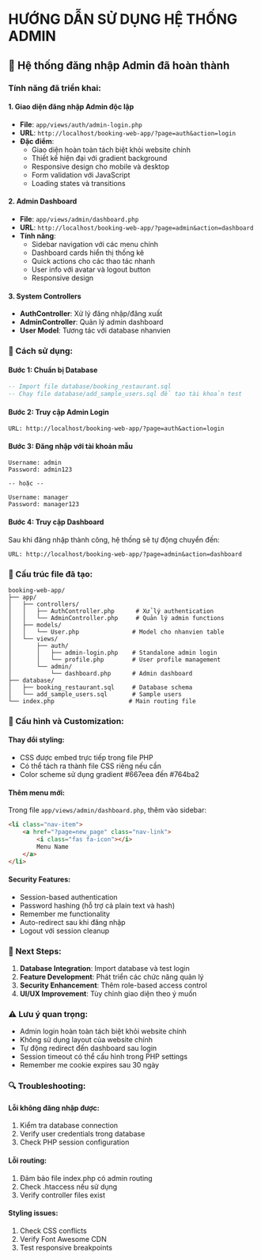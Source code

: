 # HƯỚNG DẪN SỬ DỤNG HỆ THỐNG ADMIN

## 🔐 Hệ thống đăng nhập Admin đã hoàn thành

### Tính năng đã triển khai:

#### 1. **Giao diện đăng nhập Admin độc lập**
- **File**: `app/views/auth/admin-login.php`
- **URL**: `http://localhost/booking-web-app/?page=auth&action=login`
- **Đặc điểm**: 
  - Giao diện hoàn toàn tách biệt khỏi website chính
  - Thiết kế hiện đại với gradient background
  - Responsive design cho mobile và desktop
  - Form validation với JavaScript
  - Loading states và transitions

#### 2. **Admin Dashboard**
- **File**: `app/views/admin/dashboard.php`
- **URL**: `http://localhost/booking-web-app/?page=admin&action=dashboard`
- **Tính năng**:
  - Sidebar navigation với các menu chính
  - Dashboard cards hiển thị thống kê
  - Quick actions cho các thao tác nhanh
  - User info với avatar và logout button
  - Responsive design

#### 3. **System Controllers**
- **AuthController**: Xử lý đăng nhập/đăng xuất
- **AdminController**: Quản lý admin dashboard
- **User Model**: Tương tác với database nhanvien

### 🚀 Cách sử dụng:

#### Bước 1: Chuẩn bị Database
```sql
-- Import file database/booking_restaurant.sql
-- Chạy file database/add_sample_users.sql để tạo tài khoản test
```

#### Bước 2: Truy cập Admin Login
```
URL: http://localhost/booking-web-app/?page=auth&action=login
```

#### Bước 3: Đăng nhập với tài khoản mẫu
```
Username: admin
Password: admin123

-- hoặc --

Username: manager
Password: manager123
```

#### Bước 4: Truy cập Dashboard
Sau khi đăng nhập thành công, hệ thống sẽ tự động chuyển đến:
```
URL: http://localhost/booking-web-app/?page=admin&action=dashboard
```

### 📁 Cấu trúc file đã tạo:

```
booking-web-app/
├── app/
│   ├── controllers/
│   │   ├── AuthController.php      # Xử lý authentication
│   │   └── AdminController.php     # Quản lý admin functions
│   ├── models/
│   │   └── User.php               # Model cho nhanvien table
│   └── views/
│       ├── auth/
│       │   ├── admin-login.php    # Standalone admin login
│       │   └── profile.php        # User profile management
│       └── admin/
│           └── dashboard.php      # Admin dashboard
├── database/
│   ├── booking_restaurant.sql     # Database schema
│   └── add_sample_users.sql       # Sample users
└── index.php                     # Main routing file
```

### 🔧 Cấu hình và Customization:

#### Thay đổi styling:
- CSS được embed trực tiếp trong file PHP
- Có thể tách ra thành file CSS riêng nếu cần
- Color scheme sử dụng gradient #667eea đến #764ba2

#### Thêm menu mới:
Trong file `app/views/admin/dashboard.php`, thêm vào sidebar:
```html
<li class="nav-item">
    <a href="?page=new_page" class="nav-link">
        <i class="fas fa-icon"></i>
        Menu Name
    </a>
</li>
```

#### Security Features:
- Session-based authentication
- Password hashing (hỗ trợ cả plain text và hash)
- Remember me functionality
- Auto-redirect sau khi đăng nhập
- Logout với session cleanup

### 🎯 Next Steps:

1. **Database Integration**: Import database và test login
2. **Feature Development**: Phát triển các chức năng quản lý
3. **Security Enhancement**: Thêm role-based access control
4. **UI/UX Improvement**: Tùy chỉnh giao diện theo ý muốn

### ⚠️ Lưu ý quan trọng:

- Admin login hoàn toàn tách biệt khỏi website chính
- Không sử dụng layout của website chính
- Tự động redirect đến dashboard sau login
- Session timeout có thể cấu hình trong PHP settings
- Remember me cookie expires sau 30 ngày

### 🔍 Troubleshooting:

#### Lỗi không đăng nhập được:
1. Kiểm tra database connection
2. Verify user credentials trong database
3. Check PHP session configuration

#### Lỗi routing:
1. Đảm bảo file index.php có admin routing
2. Check .htaccess nếu sử dụng
3. Verify controller files exist

#### Styling issues:
1. Check CSS conflicts
2. Verify Font Awesome CDN
3. Test responsive breakpoints
